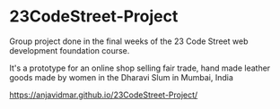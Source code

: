 # 23CodeStreet-Project
Group project done in the final weeks of the 23 Code Street web development foundation course.

It's a prototype for an online shop selling fair trade, hand made leather goods made by women in the Dharavi Slum in Mumbai, India

https://anjavidmar.github.io/23CodeStreet-Project/
